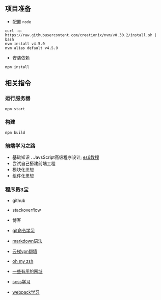 ## 项目准备

* 配置 `node`

 ```
 curl -o- https://raw.githubusercontent.com/creationix/nvm/v0.30.2/install.sh | bash
 nvm install v4.5.0
 nvm alias default v4.5.0
 ```
* 安装依赖

 ```
 npm install
 ```

## 相关指令

### 运行服务器
```
npm start
```

### 构建
```
npm build
```

### 前端学习之路
* 基础知识 . JavsScript高级程序设计; [es6教程](http://es6.ruanyifeng.com/)
* 尝试自己搭建前端工程
* 模块化思想
* 组件化思想

### 程序员3宝
* github
* stackoverflow
* 博客


* [git命令学习](http://www.liaoxuefeng.com/wiki/0013739516305929606dd18361248578c67b8067c8c017b000)
* [markdown语法](http://wowubuntu.com/markdown/)
* [云梯vpn翻墙](https://www.yuntiweb.com/)
* [oh my zsh](https://github.com/robbyrussell/oh-my-zsh)
* [一些有用的网址](https://github.com/liu-dongyu/userful-website)
* [scss学习](http://sass.bootcss.com/)
* [webpack学习](https://github.com/liu-dongyu/frontend-notes/issues/16)
